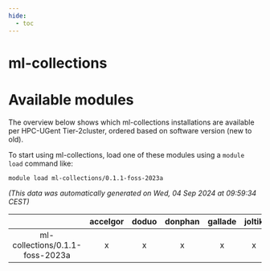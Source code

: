 ```yaml
---
hide:
  - toc
---
```


ml-collections
==============

# Available modules


The overview below shows which ml-collections installations are available per HPC-UGent Tier-2cluster, ordered based on software version (new to old).

To start using ml-collections, load one of these modules using a `module load` command like:

```shell
module load ml-collections/0.1.1-foss-2023a
```

*(This data was automatically generated on Wed, 04 Sep 2024 at 09:59:34 CEST)*  

| |accelgor|doduo|donphan|gallade|joltik|shinx|skitty|
| :---: | :---: | :---: | :---: | :---: | :---: | :---: | :---: |
|ml-collections/0.1.1-foss-2023a|x|x|x|x|x|x|x|
